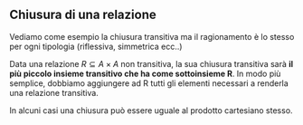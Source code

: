 ## Chiusura di una relazione
Vediamo come esempio la chiusura transitiva ma il ragionamento è lo stesso per ogni tipologia (riflessiva, simmetrica ecc..)

Data una relazione $R \subseteq A \times A$ non transitiva, la sua chiusura transitiva sarà **il più piccolo insieme transitivo che ha come sottoinsieme R**.
In modo più semplice, dobbiamo aggiungere ad R tutti gli elementi necessari a renderla una relazione transitiva.

In alcuni casi una chiusura può essere uguale al prodotto cartesiano stesso.